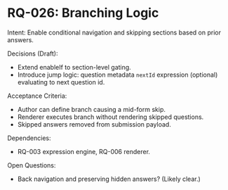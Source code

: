 # RQ-026: Branching Logic

Intent:
Enable conditional navigation and skipping sections based on prior answers.

Decisions (Draft):
- Extend enableIf to section-level gating.
- Introduce jump logic: question metadata `nextId` expression (optional) evaluating to next question id.

Acceptance Criteria:
- Author can define branch causing a mid-form skip.
- Renderer executes branch without rendering skipped questions.
- Skipped answers removed from submission payload.

Dependencies:
- RQ-003 expression engine, RQ-006 renderer.

Open Questions:
- Back navigation and preserving hidden answers? (Likely clear.)
